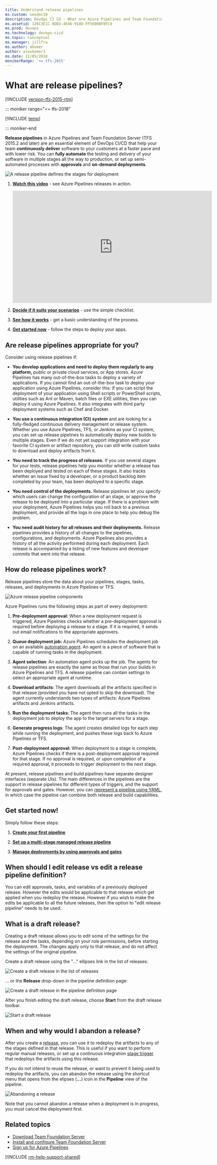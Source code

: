 ```yaml
---
title: Understand release pipelines
ms.custom: seodec18
description: DevOps CI CD - What are Azure Pipelines and Team Foundation Server (TFS) release pipelines?
ms.assetid: 126C3E1C-9DB3-4E46-918D-FF5600BF8FC9
ms.prod: devops
ms.technology: devops-cicd
ms.topic: conceptual
ms.manager: jillfra
ms.author: ahomer
author: alexhomer1
ms.date: 12/05/2018
monikerRange: '>= tfs-2015'
---
```


# What are release pipelines?

[!INCLUDE [version-tfs-2015-rtm](../_shared/version-tfs-2015-rtm.md)]

::: moniker range="<= tfs-2018"

[!INCLUDE [temp](../_shared/concept-rename-note.md)]

::: moniker-end

**Release pipelines** in Azure Pipelines
and Team Foundation Server (TFS 2015.2 and later) are an essential
element of DevOps CI/CD that help your team **continuously deliver** software
to your customers at a faster pace and with lower risk.
You can **fully automate** the testing and delivery of your software
in multiple stages all the way to production, or set up
semi-automated processes with **approvals** and **on-demand deployments**.

![A release pipeline defines the stages for deployment](_img/what-is-release-management/understand-rm-01.1.png)

1. **[Watch this video](https://www.youtube.com/embed/zSPuRXTeZW8)** - see Azure Pipelines releases in action.

   <iframe width="640" height="360" src="https://www.youtube.com/embed/zSPuRXTeZW8" frameborder="0" allowfullscreen="true"></iframe><p />

1. **[Decide if it suits your scenarios](#isitforyou)** - use the simple checklist.

1. **[See how it works](#howrmworks)** - get a basic understanding of the process.

1. **[Get started now](#getstartednow)** - follow the steps to deploy your apps.

<a name="isitforyou"></a>
## Are release pipelines appropriate for you?

Consider using release pipelines if:

* **You develop applications and need to deploy them regularly to any platform,**
  public or private cloud services, or App stores. Azure Pipelines
  has many out-of-the-box tasks to deploy a variety of applications. If
  you cannot find an out-of-the-box task to deploy your application
  using Azure Pipelines, consider this: if you can script the
  deployment of your application using Shell scripts or PowerShell scripts,
  utilities such as Ant or Maven, batch files or EXE utilities, then
  you can deploy it using Azure Pipelines. It also integrates with third party deployment systems
  such as Chef and Docker.

* **You use a continuous integration (CI) system**
  and are looking for a fully-fledged continuous delivery management or release
  system. Whether you use Azure Pipelines, TFS, or
  Jenkins as your CI system, you can set up release pipelines to
  automatically deploy new builds to multiple stages. Even if
  we do not yet support integration with your favorite CI system or artifact
  repository, you can still write custom tasks to download and
  deploy artifacts from it.

* **You need to track the progress of releases.**
  If you use several stages for your tests, release pipelines
  help you monitor whether a release has been deployed and tested on each
  of these stages. It also tracks whether an issue fixed
  by a developer, or a product backlog item completed by your team, has
  been deployed to a specific stage.

* **You need control of the deployments.**
  Release pipelines let you specify which users can change the
  configuration of an stage, or approve the release to be
  deployed into a particular stage. If there is a problem with
  your deployment, Azure Pipelines helps you roll back to a previous
  deployment, and provide all the logs in one place to help you debug the
  problem.

* **You need audit history for all releases and their deployments.**
  Release pipelines provides a history of all changes to the pipelines,
  configurations, and deployments. Azure Pipelines also provides a history of all the
  activity performed during each deployment. Each release is accompanied
  by a listing of new features and developer commits that went into that
  release.

<a name="howrmworks"></a>
## How do release pipelines work?

Release pipelines store the data about your pipelines,
stages, tasks, releases, and deployments in Azure Pipelines or TFS.

![Azure release pipeline components](_img/what-is-release-management/understand-rm-05.png)

Azure Pipelines runs the following steps as part of every deployment:

1. **Pre-deployment approval:** When a new deployment request is triggered,
   Azure Pipelines checks whether a pre-deployment approval is required
   before deploying a release to a stage. If it is required, it sends
   out email notifications to the appropriate approvers.

1. **Queue deployment job:** Azure Pipelines schedules the deployment job on
   an available [automation agent](../agents/agents.md). An agent is a piece
   of software that is capable of running tasks in the deployment.

1. **Agent selection**: An automation agent picks up the job.
   The agents for release pipelines are exactly the same as those that run your
   builds in Azure Pipelines and TFS. A release pipeline can
   contain settings to select an appropriate agent at runtime.

1. **Download artifacts**: The agent downloads all the artifacts specified
   in that release (provided you have not opted to skip the download). The
   agent currently understands two types of artifacts: Azure Pipelines artifacts
   and Jenkins artifacts.

1. **Run the deployment tasks**: The agent then runs all the tasks in the
   deployment job to deploy the app to the target servers for a stage.

1. **Generate progress logs**: The agent creates detailed logs for each
   step while running the deployment, and pushes these logs back to Azure Pipelines
   or TFS.

1. **Post-deployment approval:** When deployment to a stage is complete,
   Azure Pipelines checks if there is a post-deployment approval required
   for that stage. If no approval is required, or upon completion of
   a required approval, it proceeds to trigger deployment to
   the next stage.

At present, release pipelines and build pipelines have separate designer interfaces
(separate UIs). The main differences in the pipelines are the support in release
pipelines for different types of triggers, and the support for approvals and gates.
However, you can [represent a pipeline using YAML](../get-started-yaml.md), in which case the
pipeline can combine both release and build capabilities. 

<a name="getstartednow"></a>
## Get started now!

Simply follow these steps:

1. **[Create your first pipeline](../get-started-yaml.md)**

1. **[Set up a multi-stage managed release pipeline](define-multistage-release-process.md)**
    
1. **[Manage deployments by using approvals and gates](deploy-using-approvals.md)**

<a name="draftrelease"></a>
## When should I edit release vs edit a release pipeline definition?

You can edit approvals, tasks, and variables of a previously deployed release. However the edits would be applicable to that release which get applied when you redeploy the release. However if you wish to make the edits be applicable to all the future releases, then the option to "edit release pipeline" needs to be used.

<a name="draftrelease"></a>
## What is a draft release?

Creating a draft release allows you to edit some of the settings for the release and the tasks,
depending on your role permissions, before starting the deployment.
The changes apply only to that release, and do not affect the settings of the original pipeline.

Create a draft release using the "..." ellipses link in the list of releases:

![Create a draft release in the list of releases](_img/what-is-release-management/draft-release.png)

... or the **Release** drop-down in the pipeline definition page: 

![Create a draft release in the pipeline definition page](_img/what-is-release-management/new-draft-release.png)

After you finish editing the draft release, choose **Start** from the draft release toolbar. 

![Start a draft release](_img/what-is-release-management/start-draft.png)

<a name="draftrelease"></a>
## When and why would I abandon a release?

After you create a [release](releases.md), you can use it to redeploy the artifacts
to any of the stages defined in that release.
This is useful if you want to perform regular manual releases, or set up a 
continuous integration [stage trigger](triggers.md#env-triggers)
that redeploys the artifacts using this release.

If you do not intend to reuse the release, or want to prevent it being used to redeploy the artifacts,
you can abandon the release using the shortcut menu that opens from the elipses (**...**) icon in the
**Pipeline** view of the pipeline.

![Abandoning a release](_img/what-is-release-management/abandon-release.png)

Note that you cannot abandon a release when a deployment is in progress, you must cancel the deployment first.

## Related topics

* [Download Team Foundation Server](https://visualstudio.microsoft.com/products/tfs-overview-vs)
* [Install and configure Team Foundation Server](/tfs/server/install/get-started)
* [Sign up for Azure Pipelines](https://visualstudio.microsoft.com/products/visual-studio-team-services-vs)

[!INCLUDE [rm-help-support-shared](../_shared/rm-help-support-shared.md)]

